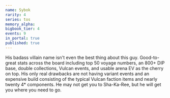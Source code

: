 ```yaml
---
name: Sybok
rarity: 4
series: tos
memory_alpha:
bigbook_tier: 4
events: 9
in_portal: true
published: true
---
```


His badass villain name isn't even the best thing about this guy. Good-to-great stats across the board including top 50 voyage numbers, an 800+ DIP base, double collections, Vulcan events, and usable arena EV as the cherry on top. His only real drawbacks are not having variant events and an expensive build consisting of the typical Vulcan faction items and nearly twenty 4* components. He may not get you to Sha-Ka-Ree, but he will get you where you need to go.
